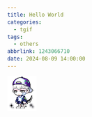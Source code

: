 ```yaml
---
title: Hello World
categories:
  - tgif
tags:
  - others
abbrlink: 1243066710
date: 2024-08-09 14:00:00
---
```


![👾](/images/about_me_02.png)
